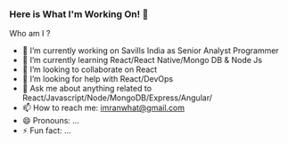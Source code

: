 ### Here is What I'm Working On! 👋

Who am I ?

- 🔭 I’m currently working on Savills India as Senior Analyst Programmer
- 🌱 I’m currently learning React/React Native/Mongo DB & Node Js
- 👯 I’m looking to collaborate on React
- 🤔 I’m looking for help with React/DevOps
- 💬 Ask me about anything related to React/Javascript/Node/MongoDB/Express/Angular/
- 📫 How to reach me: imranwhat@gmail.com
- 😄 Pronouns: ...
- ⚡ Fun fact: ...

